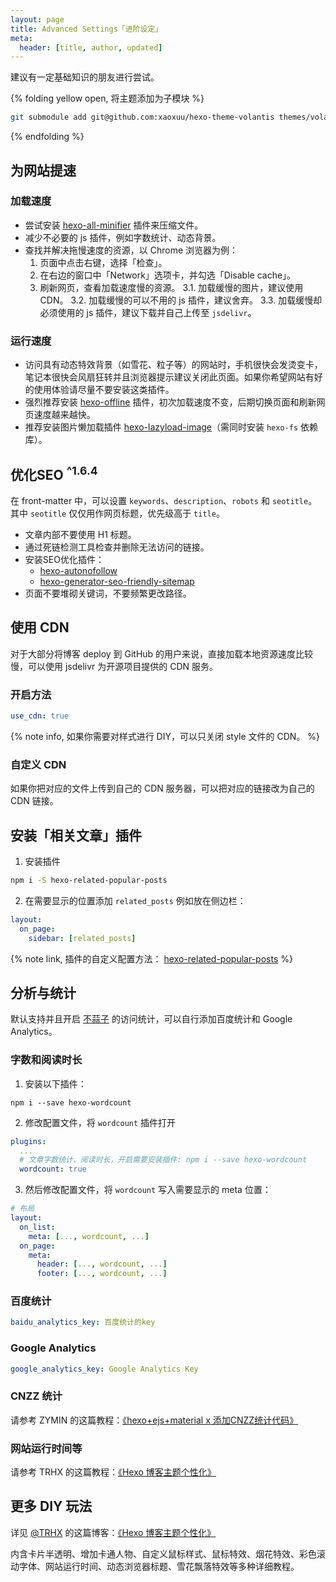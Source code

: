 ```yaml
---
layout: page
title: Advanced Settings「进阶设定」
meta:
  header: [title, author, updated]
---
```


建议有一定基础知识的朋友进行尝试。

{% folding yellow open, 将主题添加为子模块 %}

```sh
git submodule add git@github.com:xaoxuu/hexo-theme-volantis themes/volantis
```
{% endfolding %}

## 为网站提速

### 加载速度

- 尝试安装 [hexo-all-minifier](https://github.com/chenzhutian/hexo-all-minifier) 插件来压缩文件。
- 减少不必要的 js 插件，例如字数统计、动态背景。
- 查找并解决拖慢速度的资源，以 Chrome 浏览器为例：
  1. 页面中点击右键，选择「检查」。
  2. 在右边的窗口中「Network」选项卡，并勾选「Disable cache」。
  3. 刷新网页，查看加载速度慢的资源。
    3.1. 加载缓慢的图片，建议使用 CDN。
    3.2. 加载缓慢的可以不用的 js 插件，建议舍弃。
    3.3. 加载缓慢却必须使用的 js 插件，建议下载并自己上传至 `jsdelivr`。

### 运行速度

- 访问具有动态特效背景（如雪花、粒子等）的网站时，手机很快会发烫变卡，笔记本很快会风扇狂转并且浏览器提示建议关闭此页面。如果你希望网站有好的使用体验请尽量不要安装这类插件。
- 强烈推荐安装 [hexo-offline](https://github.com/JLHwung/hexo-offline) 插件，初次加载速度不变，后期切换页面和刷新网页速度越来越快。
- 推荐安装图片懒加载插件 [hexo-lazyload-image](https://github.com/Troy-Yang/hexo-lazyload-image)（需同时安装 `hexo-fs` 依赖库）。


## 优化SEO <sup class='blue'>^1.6.4</sup>

在 front-matter 中，可以设置 `keywords`、`description`、`robots` 和 `seotitle`。其中 `seotitle` 仅仅用作网页标题，优先级高于 `title`。

- 文章内部不要使用 H1 标题。
- 通过死链检测工具检查并删除无法访问的链接。
- 安装SEO优化插件：
  - [hexo-autonofollow](https://github.com/liuzc/hexo-autonofollow)
  - [hexo-generator-seo-friendly-sitemap](https://github.com/ludoviclefevre/hexo-generator-seo-friendly-sitemap)
- 页面不要堆砌关键词，不要频繁更改路径。


## 使用 CDN

对于大部分将博客 deploy 到 GitHub 的用户来说，直接加载本地资源速度比较慢，可以使用 jsdelivr 为开源项目提供的 CDN 服务。

### 开启方法

```yaml blog/_config.yml
use_cdn: true
```

{% note info, 如果你需要对样式进行 DIY，可以只关闭 style 文件的 CDN。 %}

### 自定义 CDN

如果你把对应的文件上传到自己的 CDN 服务器，可以把对应的链接改为自己的 CDN 链接。


## 安装「相关文章」插件

1. 安装插件
```sh
npm i -S hexo-related-popular-posts
```

2. 在需要显示的位置添加 `related_posts` 例如放在侧边栏：
```yaml blog/themes/volantis/_config.yml
layout:
  on_page:
    sidebar: [related_posts]
```

{% note link, 插件的自定义配置方法： [hexo-related-popular-posts](https://github.com/tea3/hexo-related-popular-posts) %}

## 分析与统计

默认支持并且开启 [不蒜子](http://busuanzi.ibruce.info/) 的访问统计，可以自行添加百度统计和 Google Analytics。

### 字数和阅读时长

1. 安装以下插件：
```
npm i --save hexo-wordcount
```
2. 修改配置文件，将 `wordcount` 插件打开
```yaml blog/themes/volantis/_config.yml
plugins:
  ...
  # 文章字数统计、阅读时长，开启需要安装插件: npm i --save hexo-wordcount
  wordcount: true
```
3. 然后修改配置文件，将 `wordcount` 写入需要显示的 meta 位置：
```yaml blog/themes/volantis/_config.yml
# 布局
layout:
  on_list:
    meta: [..., wordcount, ...]
  on_page:
    meta:
      header: [..., wordcount, ...]
      footer: [..., wordcount, ...]
```

### 百度统计

```yaml blog/_config.yml
baidu_analytics_key: 百度统计的key
```


### Google Analytics

```yaml blog/_config.yml
google_analytics_key: Google Analytics Key
```

### CNZZ 统计

请参考 ZYMIN 的这篇教程：[《hexo+ejs+material x 添加CNZZ统计代码》](https://zymin.cn/arcticle/hexo+ejs+material.html)

### 网站运行时间等

请参考 TRHX 的这篇教程：[《Hexo 博客主题个性化》](https://itrhx.com/2018/08/27/A04-Hexo-blog-topic-personalization/)

## 更多 DIY 玩法


详见 [@TRHX](https://www.itrhx.com) 的这篇博客：[《Hexo 博客主题个性化》](https://www.itrhx.com/2018/08/27/A04-Hexo-blog-topic-personalization/)

内含卡片半透明、增加卡通人物、自定义鼠标样式、鼠标特效、烟花特效、彩色滚动字体、网站运行时间、动态浏览器标题、雪花飘落特效等多种详细教程。
